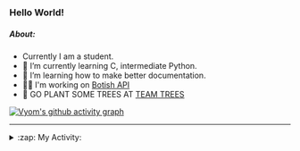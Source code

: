 ### Hello World!

##### About:
- Currently I am a student.
- 🌱 I’m currently learning C, intermediate Python.
- 🌱 I’m learning how to make better documentation.
- 👨‍💻 I'm working on [Botish API](https://github.com/Vyvy-vi/api)
- 🌱 GO PLANT SOME TREES AT [TEAM TREES](https://teamtrees.org/)

[![Vyom's github activity graph](https://activity-graph.herokuapp.com/graph?username=Vyvy-vi)](https://github.com/ashutosh00710/github-readme-activity-graph)

---
<details>
  <summary>:zap: My Activity:</summary>
  
<!--START_SECTION:waka-->
**I'm a Night 🦉** 

```text
🌞 Morning    57 commits     ██░░░░░░░░░░░░░░░░░░░░░░░   7.97% 
🌆 Daytime    164 commits    █████░░░░░░░░░░░░░░░░░░░░   22.94% 
🌃 Evening    249 commits    ████████░░░░░░░░░░░░░░░░░   34.83% 
🌙 Night      245 commits    ████████░░░░░░░░░░░░░░░░░   34.27%

```
📅 **I'm Most Productive on Sunday** 

```text
Monday       69 commits     ██░░░░░░░░░░░░░░░░░░░░░░░   9.65% 
Tuesday      121 commits    ████░░░░░░░░░░░░░░░░░░░░░   16.92% 
Wednesday    114 commits    ████░░░░░░░░░░░░░░░░░░░░░   15.94% 
Thursday     104 commits    ███░░░░░░░░░░░░░░░░░░░░░░   14.55% 
Friday       77 commits     ██░░░░░░░░░░░░░░░░░░░░░░░   10.77% 
Saturday     84 commits     ███░░░░░░░░░░░░░░░░░░░░░░   11.75% 
Sunday       146 commits    █████░░░░░░░░░░░░░░░░░░░░   20.42%

```


📊 **This Week I Spent My Time On** 

```text
🔥 Editors: 
VS Code                  7 hrs 12 mins       ████████████████████████░   98.46% 
Vim                      6 mins              ░░░░░░░░░░░░░░░░░░░░░░░░░   1.54%

🐱‍💻 Projects: 
praise_backend_js        5 hrs 49 mins       ████████████████████░░░░░   79.55% 
session-3-revision       42 mins             ██░░░░░░░░░░░░░░░░░░░░░░░   9.59% 
Unknown Project          37 mins             ██░░░░░░░░░░░░░░░░░░░░░░░   8.63% 
discord-bot-army         7 mins              ░░░░░░░░░░░░░░░░░░░░░░░░░   1.78% 
onboarding-bot           1 min               ░░░░░░░░░░░░░░░░░░░░░░░░░   0.32%

```


 Last Updated on 17/04/2022 19:04:27 UTC
<!--END_SECTION:waka-->
</details>
